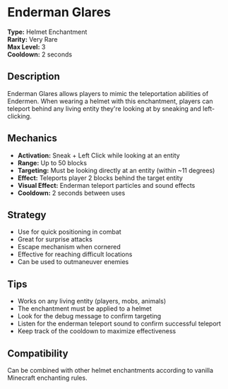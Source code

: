 # Enderman Glares

**Type:** Helmet Enchantment  
**Rarity:** Very Rare  
**Max Level:** 3  
**Cooldown:** 2 seconds

## Description

Enderman Glares allows players to mimic the teleportation abilities of Endermen. When wearing a helmet with this enchantment, players can teleport behind any living entity they're looking at by sneaking and left-clicking.

## Mechanics

- **Activation:** Sneak + Left Click while looking at an entity
- **Range:** Up to 50 blocks
- **Targeting:** Must be looking directly at an entity (within ~11 degrees)
- **Effect:** Teleports player 2 blocks behind the target entity
- **Visual Effect:** Enderman teleport particles and sound effects
- **Cooldown:** 2 seconds between uses

## Strategy

- Use for quick positioning in combat
- Great for surprise attacks
- Escape mechanism when cornered
- Effective for reaching difficult locations
- Can be used to outmaneuver enemies

## Tips

- Works on any living entity (players, mobs, animals)
- The enchantment must be applied to a helmet
- Look for the debug message to confirm targeting
- Listen for the enderman teleport sound to confirm successful teleport
- Keep track of the cooldown to maximize effectiveness

## Compatibility

Can be combined with other helmet enchantments according to vanilla Minecraft enchanting rules.
